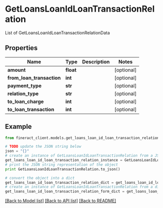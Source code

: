 # GetLoansLoanIdLoanTransactionRelation

List of GetLoansLoanIdLoanTransactionRelationData

## Properties

Name | Type | Description | Notes
------------ | ------------- | ------------- | -------------
**amount** | **float** |  | [optional] 
**from_loan_transaction** | **int** |  | [optional] 
**payment_type** | **str** |  | [optional] 
**relation_type** | **str** |  | [optional] 
**to_loan_charge** | **int** |  | [optional] 
**to_loan_transaction** | **int** |  | [optional] 

## Example

```python
from fineract_client.models.get_loans_loan_id_loan_transaction_relation import GetLoansLoanIdLoanTransactionRelation

# TODO update the JSON string below
json = "{}"
# create an instance of GetLoansLoanIdLoanTransactionRelation from a JSON string
get_loans_loan_id_loan_transaction_relation_instance = GetLoansLoanIdLoanTransactionRelation.from_json(json)
# print the JSON string representation of the object
print GetLoansLoanIdLoanTransactionRelation.to_json()

# convert the object into a dict
get_loans_loan_id_loan_transaction_relation_dict = get_loans_loan_id_loan_transaction_relation_instance.to_dict()
# create an instance of GetLoansLoanIdLoanTransactionRelation from a dict
get_loans_loan_id_loan_transaction_relation_form_dict = get_loans_loan_id_loan_transaction_relation.from_dict(get_loans_loan_id_loan_transaction_relation_dict)
```
[[Back to Model list]](../README.md#documentation-for-models) [[Back to API list]](../README.md#documentation-for-api-endpoints) [[Back to README]](../README.md)


